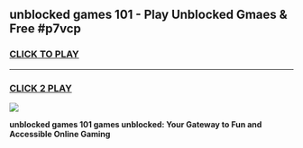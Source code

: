 
## unblocked games 101 - Play Unblocked Gmaes & Free #p7vcp
<h3>
<a href="https://news.freeplayer.one?title=unblocked_games_101&ref=26F">CLICK TO PLAY</a></h3>
<hr>

<h3>
<a href="https://news.freeplayer.one?title=unblocked_games_101&ref=26F">CLICK 2 PLAY</a>
  
</h3>

<a href="https://news.freeplayer.one?title=unblocked_games_101&ref=26F/"><img src="https://clearcache.store/games.png"></a>


**unblocked games 101 games unblocked: Your Gateway to Fun and Accessible Online Gaming**
